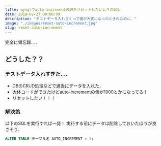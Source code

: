 ```yaml
---
title: mysqlでauto-incrementの値をリセットしたいときのSQL
date: 2019-02-27 00:00:00
description: "テストデータ入れまくって値が大変になったときのために．"
image: "./images/reset-auto-increment.jpg"
slug: reset-auto-increment
---
```


完全に備忘録．．．

## **どうした？？**

### **テストデータ入れすぎた．．．**

- DBのCRUD処理などで適当にデータを入れた．
- 大体コードができたけどauto-incrementの値が1000とかになってる！
- リセットしたい！！！

### **解決策**

以下のSQLを実行すれば一発！
実行する前にデータは削除しておいたほうが良さそう．

```sql
ALTER TABLE テーブル名 AUTO_INCREMENT = 1;
```